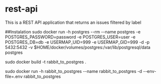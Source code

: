 # rest-api

This is a REST API application that returns an issues filtered by label

##Instalation
sudo docker run -h postgres --rm --name postgres -e POSTGRES_PASSWORD=password -e POSTGRES_USER=user -e POSTGRES_DB=db -e USERMAP_UID=999 -e USERMAP_GID=999 -d -p 5432:5432 -v $HOME/docker/volumes/postgres:/var/lib/postgresql/data postgres

sudo docker build -t rabbit_to_postgres .

sudo docker run -h rabbit_to_postgres --name rabbit_to_postgres -d --env-file=.env rabbit_to_postgres 